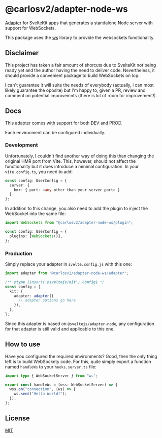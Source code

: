 # @carlosv2/adapter-node-ws

[Adapter](https://kit.svelte.dev/docs/adapters) for SvelteKit apps that generates a standalone Node server with support for WebSockets.

This package uses the [ws](https://github.com/websockets/ws) library to provide the websockets functionality.

## Disclaimer

This project has taken a fair amount of shorcuts due to SvelteKit not being ready yet and the author having the need to deliver
code. Nevertheless, it should provide a convenient package to build WebSockets on top.

I can't guarantee it will suite the needs of everybody (actually, I can most likely guarantee the oposite) but I'm happy to, given
a PR, review and comment on potential improvemnts (there is lot of room for improvement!).

## Docs

This adapter comes with support for both DEV and PROD.

Each environment can be configured individually.

### Development

Unfortunately, I couldn't find another way of doing this than changing the original HMR port from Vite. This, however, should
not affect the functionality but it does introduce a minimal configuration. In your `vite.config.ts`, you need to add:

```ts
const config: UserConfig = {
  server: {
    hmr: { port: <any other than your server port> }
  }
};
```

In addition to this change, you also need to add the plugin to inject the WebSocket into the same file:

```ts
import WebSockets from "@carlosv2/adapter-node-ws/plugin";

const config: UserConfig = {
  plugins: [WebSockets()],
};
```

### Production

Simply replace your adapter in `svelte.config.js` with this one:

```ts
import adapter from "@carlosv2/adapter-node-ws/adapter";

/** @type {import('@sveltejs/kit').Config} */
const config = {
  kit: {
    adapter: adapter({
      // adapter options go here
    }),
  },
};
```

Since this adapter is based on `@sveltejs/adapter-node`, any configuration for that adapter is still valid and applicable
to this one.

## How to use

Have you configured the required environments? Good, then the only thing left is to build WebSockety code. For this,
quite simply export a function named `handleWs` to your `hooks.server.ts` file:

```ts
import type { WebSocketServer } from "ws";

export const handleWs = (wss: WebSocketServer) => {
  wss.on("connection", (ws) => {
    ws.send("Hello World!");
  });
};
```

## License

[MIT](LICENSE)
